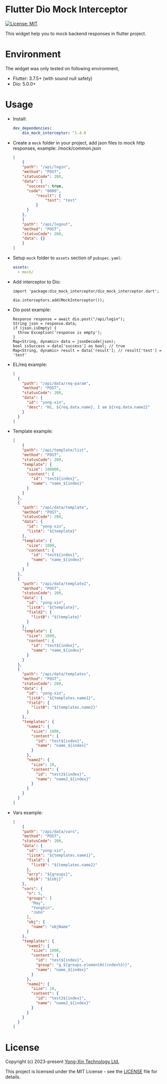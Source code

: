 # Flutter Dio Mock Interceptor

[![License: MIT](https://img.shields.io/badge/License-MIT-yellow.svg)](https://github.com/yongxin-tech/Flutter_Dio_Mock_Interceptor/blob/63d859aba8b999b9e62431c5675a8bfa312667ae/LICENSE)


This widget help you to mock backend responses in flutter project.


# Environment

The widget was only tested on following environment,
* Flutter: 3.7.5+ (with sound null safety)
* Dio: 5.0.0+

# Usage

* Install: 
  ```yaml
  dev_dependencies:
	  dio_mock_interceptor: ^1.4.0
  ```

* Create a <code>mock</code> folder in your project, add json files to mock http responses, 
  example: <project>/mock/common.json
  
  ```json
  [
	  {
      "path": "/api/login",
      "method": "POST",
      "statusCode": 200,
      "data": {
        "success": true,
        "code": "0000",
		    "result": {
			    "test": "test"
		    }
	    }
	  },
	  {
      "path": "/api/logout",
      "method": "POST",
      "statusCode": 200,
      "data": {}
	  }
  ]
  ```
  
* Setup <code>mock</code> folder to <code>assets</code> section of <code>pubspec.yaml</code>: 
  ```yaml
  assets:
    - mock/
  ```

* Add interceptor to Dio:
  ```flutter
  import 'package:dio_mock_interceptor/dio_mock_interceptor.dart';
  
  dio.interceptors.add(MockInterceptor());
  ```

* Dio post example:
  ```flutter
  Response response = await dio.post("/api/login");
  String json = response.data;
  if (json.isEmpty) {
    throw Exception('response is empty');
  }
  Map<String, dynamic> data = jsonDecode(json);
  bool isSuccess = data['success'] as bool; // true
  Map<String, dynamic> result = data['result']; // result['test'] = 'test'
  ```

* EL/req example:
  ```json
  [
    {
      "path": "/api/data/req-param",
      "method": "POST",
      "statusCode": 200,
      "data": {
        "id": "yong-xin",
        "desc": "Hi, ${req.data.name}, I am ${req.data.name2}"
      }
    }
  ]
  ```

* Template example:
  ```json
  [
	  {
      "path": "/api/template/list",
      "method": "POST",
      "statusCode": 200,
      "template": {
        "size": 100000,
        "content": {
          "id": "test${index}",
          "name": "name_${index}"
        }
      }
    },
    {
      "path": "/api/data/template",
      "method": "POST",
      "statusCode": 200,
      "data": {
        "id": "yong-xin",
        "listA": "${template}"
      },
      "template": {
        "size": 1000,
        "content": {
          "id": "test${index}",
          "name": "name_${index}"
        }
      }
    },
    {
      "path": "/api/data/template2",
      "method": "POST",
      "statusCode": 200,
      "data": {
        "id": "yong-xin",
        "listA": "${template}",
        "field2": {
          "listB": "${template}"
        }
      },
      "template": {
        "size": 1000,
        "content": {
          "id": "test${index}",
          "name": "name_${index}"
        }
      }
    },
    {
      "path": "/api/data/templates",
      "method": "POST",
      "statusCode": 200,
      "data": {
        "id": "yong-xin",
        "listA": "${templates.name1}",
        "field": {
          "listB": "${templates.name2}"
        }
      },
      "templates": {
        "name1": {
          "size": 1000,
          "content": {
            "id": "test${index}",
            "name": "name_${index}"
          }
        },
        "name2": {
          "size": 10,
          "content": {
            "id": "test2${index}",
            "name": "name2_${index}"
          }
        }
      }
    }
  ]
  ```

* Vars example:
  ```json
  [
	  {
      "path": "/api/data/vars",
      "method": "POST",
      "statusCode": 200,
      "data": {
        "id": "yong-xin",
        "listA": "${templates.name1}",
        "field": {
          "listB": "${templates.name2}"
        },
        "arry": "${groups}",
        "objA": "${obj}"
      },
      "vars": {
        "n": 5,
        "groups": [
          "May",
          "YongXin",
          "John"
        ],
        "obj": {
          "name": "objName"
        }
      },
      "templates": {
        "name1": {
          "size": 1000,
          "content": {
            "id": "test${index}",
            "group": "g_${groups.elementAt(index%3)}",
            "name": "name_${index}"
          }
        },
        "name2": {
          "size": 10,
          "content": {
            "id": "test2${index}",
            "name": "name2_${index}"
          }
        }
      }
    }
  ]
  ```

# License

Copyright (c) 2023-present [Yong-Xin Technology Ltd.](https://yong-xin.tech/)

This project is licensed under the MIT License - see the [LICENSE](https://github.com/yongxin-tech/Flutter_Dio_Mock_Interceptor/blob/63d859aba8b999b9e62431c5675a8bfa312667ae/LICENSE) file for details.


